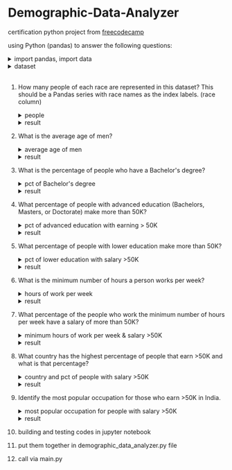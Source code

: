 # Demographic-Data-Analyzer
certification python project from <a href="https://www.freecodecamp.org/learn/data-analysis-with-python/data-analysis-with-python-projects/demographic-data-analyzer" target="_blank" rel="noopener noreferrer">freecodecamp</a>


using Python (pandas) to answer the following questions:
<details><summary>import pandas, import data</summary>
<pre>
import pandas as pd
df = pd.read_csv("adult.data.csv")
df.head()
</pre>
</details>

<details>
<summary>dataset</summary>
<img src="https://github.com/mas-tono/Demographic-Data-Analyzer/blob/main/image/0.%20data.jpg">
</details>
</br>

1. How many people of each race are represented in this dataset? This should be a Pandas series with race names as the index labels. (race column)

    <details><summary>people</summary>
    <pre>
    df["race"].value_counts()
    </pre>
    </details>

    <details>
    <summary>result</summary>
    <img src="https://github.com/mas-tono/Demographic-Data-Analyzer/blob/main/image/1.%20people.jpg">
    </details>

2. What is the average age of men?

    <details><summary>average age of men</summary>
    <pre>
    round(df[df["sex"]=="Male"]["age"].mean(), 1)
    </pre>
    </details>

    <details>
    <summary>result</summary>
    <img src="https://github.com/mas-tono/Demographic-Data-Analyzer/blob/main/image/2.%20avg%20age%20of%20men.jpg">
    </details>

3. What is the percentage of people who have a Bachelor's degree?

    <details><summary>pct of Bachelor's degree</summary>
    <pre>
    pct_Bachelors = round((df[df["education"]=="Bachelors"]["education"].count() / df["education"].count()) * 
                      100, 1)
    </pre>
    </details>

    <details>
    <summary>result</summary>
    <img src="https://github.com/mas-tono/Demographic-Data-Analyzer/blob/main/image/3.%20pct%20of%20bachelor.jpg">
    </details>

4. What percentage of people with advanced education (Bachelors, Masters, or Doctorate) make more than 50K?

    <details><summary>pct of advanced education with earning > 50K</summary>
    <pre>
    adv_edu = ["Bachelors", "Masters", "Doctorate"]
    </br>
    higher_education = df[df["education"].isin(adv_edu)]["education"].count()
    lower_education = df[~df["education"].isin(adv_edu)]["education"].count()
    </br>    
    higher_education_rich = round((df[((df["education"] == "Bachelors") | 
        (df["education"] == "Masters") | 
        (df["education"] == "Doctorate")) & 
        (df["salary"] == ">50K")]["salary"].value_counts() / 
        df[(df["education"] == "Bachelors") | 
        (df["education"] == "Masters") |
        (df["education"] == "Doctorate")]["salary"].count()) * 100, 1)[0]
    </br>
    lower_education_rich = round(df[(~df["education"].isin(adv_edu)) & (df["salary"] == ">50K")]["salary"].count() / df[(~df["education"].isin(adv_edu))]["salary"].count() * 100, 1)
    </pre>
    </details>

    <details>
    <summary>result</summary>
    <img src="https://github.com/mas-tono/Demographic-Data-Analyzer/blob/main/image/4.%20advanced%20education%20rich.jpg">
    </details>


5. What percentage of people with lower education make more than 50K?
    
    <details><summary>pct of lower education with salary >50K</summary>
    <pre>
    lower_education_rich = round(df[(~df["education"].isin(adv_edu)) & (df["salary"] == ">50K")]["salary"].count() / df[(~df["education"].isin(adv_edu))]["salary"].count() * 100, 1)
    </pre>
    </details>

    <details>
    <summary>result</summary>
    <img src="https://github.com/mas-tono/Demographic-Data-Analyzer/blob/main/image/5.%20lower%20education%20rich.jpg">
    </details>

6. What is the minimum number of hours a person works per week?
    
    <details><summary>hours of work per week</summary>
    <pre>
    df["hours-per-week"].min()
    </pre>
    </details>

    <details>
    <summary>result</summary>
    <img src="https://github.com/mas-tono/Demographic-Data-Analyzer/blob/main/image/6.%20hours%20of%20work%20per%20week.jpg">
    </details>


7. What percentage of the people who work the minimum number of hours per week have a salary of more than 50K?
    
    <details><summary>minimum hours of work per week & salary >50K</summary>
    <pre>
    num_min_workers = df[(df["hours-per-week"] == df["hours-per-week"].min()) & (df["salary"] == ">50K")]["salary"].count()
    </br>
    rich_percentage = (df[(df["hours-per-week"] == df["hours-per-week"].min()) & (df["salary"] == ">50K")]["salary"].count()/
        df[df["hours-per-week"] == df["hours-per-week"].min()]["salary"].count()) * 100
    </pre>
    </details>

    <details>
    <summary>result</summary>
    <img src="https://github.com/mas-tono/Demographic-Data-Analyzer/blob/main/image/7.%20minimum%20hours%20of%20work%20per%20week%20%26%20salary%20more%20than%2050K.jpg">
    </details>
    
8. What country has the highest percentage of people that earn >50K and what is that percentage?

    <details><summary>country and pct of people with salary >50K</summary>
    <pre>
    country = []
    for i in df[df["salary"] == ">50K"]["native-country"].unique():
        country.append(i)
    </br>
    container = {}
    </br>
    for i in country:
        container[i] = [df[(df["salary"] == ">50K") & (df["native-country"] == i)]["salary"].count(), 
                        df[df["native-country"] == i]["salary"].count(), df[(df["salary"] == ">50K") & (df["native-country"] == i)]["salary"].count()/df[df["native-country"] == i]["salary"].count() * 100]
    </br>
    highest_earning_country = sorted(container.items(), key = lambda item:item[1][2], reverse = True)[0][0]
    highest_earning_country_percentage = round(sorted(container.items(), key = lambda item:item[1][2], reverse = True)[0][1][2], 1)
    </pre>
    </details>

    <details>
    <summary>result</summary>
    <img src="https://github.com/mas-tono/Demographic-Data-Analyzer/blob/main/image/8.%20country%20and%20pct%20of%20people%20with%20salary%20more%20than%2050K.jpg">
    </details>

9. Identify the most popular occupation for those who earn >50K in India.
    <details><summary>most popular occupation for people with salary >50K</summary>
    <pre>
    df[(df["native-country"] == "India") & (df["salary"] == ">50K")]["occupation"].value_counts().index[0]
    </pre>
    </details>

    <details>
    <summary>result</summary>
    <img src="https://github.com/mas-tono/Demographic-Data-Analyzer/blob/main/image/9.%20most%20popular%20occupatioin%20for%20people%20with%20salary%20more%20than%2050K.jpg">
    </details>


10. building and testing codes in jupyter notebook

11. put them together in demographic_data_analyzer.py file

12. call via main.py
